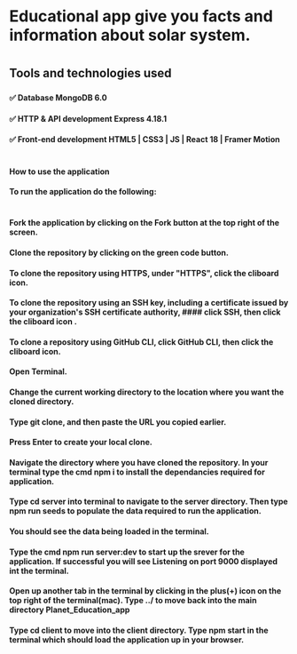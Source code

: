 
###
# Educational app give you facts and information about solar system.
###
###
#
<!-- ![image info](./client/src/images/sun.jpg) -->
#
###
###
###
###
###
## Tools and technologies used
###
###
###
#### ✅ Database  MongoDB 6.0
#### ✅ HTTP & API development  Express 4.18.1
#### ✅ Front-end development  HTML5 | CSS3 | JS | React 18 | Framer Motion
#
#### How to use the application
#### To run the application do the following:
#
#### Fork the application by clicking on the Fork button at the top right of the screen.
#### Clone the repository by clicking on the green code button.
#### To clone the repository using HTTPS, under "HTTPS", click the cliboard icon.
#### To clone the repository using an SSH key, including a certificate issued by your organization's SSH certificate authority, #### click SSH, then click the cliboard icon .
#### To clone a repository using GitHub CLI, click GitHub CLI, then click the cliboard icon.
#### Open Terminal.
#### Change the current working directory to the location where you want the cloned directory.
#### Type git clone, and then paste the URL you copied earlier.
#### Press Enter to create your local clone.
#### Navigate the directory where you have cloned the repository. In your terminal type the cmd npm i to install the dependancies required for application.      
#### Type cd server into terminal to navigate to the server directory. Then type npm run seeds to populate the data required to run the application.
#### You should see the data being loaded in the terminal.
#### Type the cmd npm run server:dev to start up the srever for the application. If successful you will see Listening on port 9000 displayed int the terminal.
#### Open up another tab in the terminal by clicking in the plus(+) icon on the top right of the terminal(mac). Type ../ to move back into the main directory Planet_Education_app
#### Type cd client to move into the client directory. Type npm start in the terminal which should load the application up in your browser.
#

